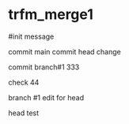 # trfm_merge1
#init message

commit main 
commit head change

commit branch#1
 333

 check 44

 branch #1 edit for head

 head test 